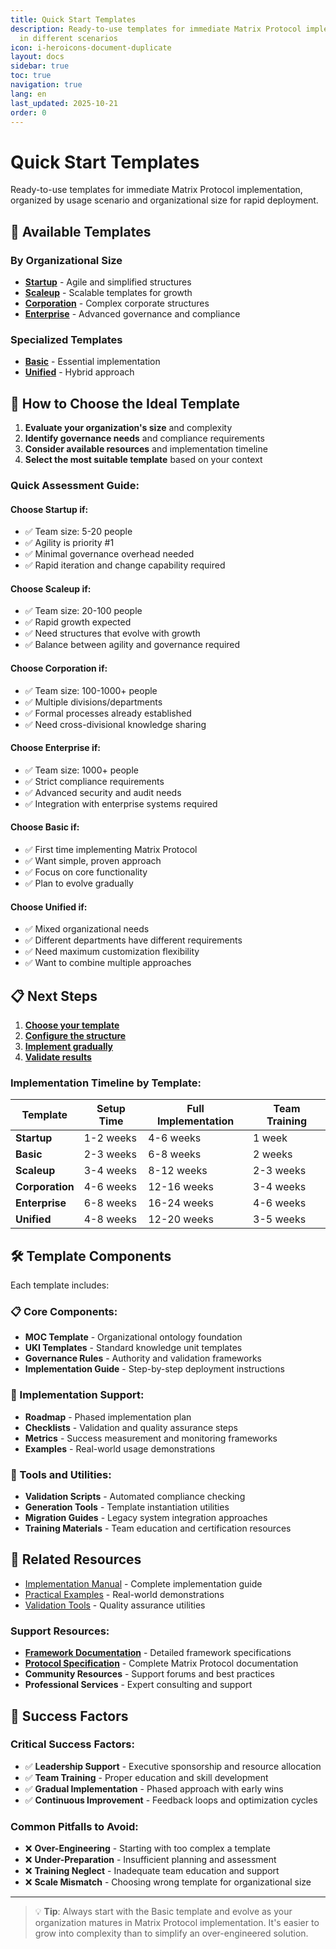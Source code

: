 ```yaml
---
title: Quick Start Templates
description: Ready-to-use templates for immediate Matrix Protocol implementation
  in different scenarios
icon: i-heroicons-document-duplicate
layout: docs
sidebar: true
toc: true
navigation: true
lang: en
last_updated: 2025-10-21
order: 0
---
```

# Quick Start Templates

Ready-to-use templates for immediate Matrix Protocol implementation, organized by usage scenario and organizational size for rapid deployment.

## 🚀 Available Templates

### By Organizational Size
- **[Startup](../../manual/templates/startup)** - Agile and simplified structures
- **[Scaleup](../../manual/templates/scaleup)** - Scalable templates for growth
- **[Corporation](../../manual/templates/corporation)** - Complex corporate structures
- **[Enterprise](../../manual/templates/enterprise)** - Advanced governance and compliance

### Specialized Templates
- **[Basic](../../manual/templates/basic)** - Essential implementation
- **[Unified](../../manual/templates/unified)** - Hybrid approach

## 🎯 How to Choose the Ideal Template

1. **Evaluate your organization's size** and complexity
2. **Identify governance needs** and compliance requirements
3. **Consider available resources** and implementation timeline
4. **Select the most suitable template** based on your context

### Quick Assessment Guide:

#### Choose **Startup** if:
- ✅ Team size: 5-20 people
- ✅ Agility is priority #1
- ✅ Minimal governance overhead needed
- ✅ Rapid iteration and change capability required

#### Choose **Scaleup** if:
- ✅ Team size: 20-100 people
- ✅ Rapid growth expected
- ✅ Need structures that evolve with growth
- ✅ Balance between agility and governance required

#### Choose **Corporation** if:
- ✅ Team size: 100-1000+ people
- ✅ Multiple divisions/departments
- ✅ Formal processes already established
- ✅ Need cross-divisional knowledge sharing

#### Choose **Enterprise** if:
- ✅ Team size: 1000+ people
- ✅ Strict compliance requirements
- ✅ Advanced security and audit needs
- ✅ Integration with enterprise systems required

#### Choose **Basic** if:
- ✅ First time implementing Matrix Protocol
- ✅ Want simple, proven approach
- ✅ Focus on core functionality
- ✅ Plan to evolve gradually

#### Choose **Unified** if:
- ✅ Mixed organizational needs
- ✅ Different departments have different requirements
- ✅ Need maximum customization flexibility
- ✅ Want to combine multiple approaches

## 📋 Next Steps

1. **[Choose your template](../../manual/templates)**
2. **[Configure the structure](../../manual)**
3. **[Implement gradually](../../implementation)**
4. **[Validate results](../../manual/tools)**

### Implementation Timeline by Template:

| Template | Setup Time | Full Implementation | Team Training |
|----------|------------|-------------------|---------------|
| **Startup** | 1-2 weeks | 4-6 weeks | 1 week |
| **Basic** | 2-3 weeks | 6-8 weeks | 2 weeks |
| **Scaleup** | 3-4 weeks | 8-12 weeks | 2-3 weeks |
| **Corporation** | 4-6 weeks | 12-16 weeks | 3-4 weeks |
| **Enterprise** | 6-8 weeks | 16-24 weeks | 4-6 weeks |
| **Unified** | 4-8 weeks | 12-20 weeks | 3-5 weeks |

## 🛠️ Template Components

Each template includes:

### 📋 Core Components:
- **MOC Template** - Organizational ontology foundation
- **UKI Templates** - Standard knowledge unit templates
- **Governance Rules** - Authority and validation frameworks
- **Implementation Guide** - Step-by-step deployment instructions

### 🚀 Implementation Support:
- **Roadmap** - Phased implementation plan
- **Checklists** - Validation and quality assurance steps
- **Metrics** - Success measurement and monitoring frameworks
- **Examples** - Real-world usage demonstrations

### 🔧 Tools and Utilities:
- **Validation Scripts** - Automated compliance checking
- **Generation Tools** - Template instantiation utilities
- **Migration Guides** - Legacy system integration approaches
- **Training Materials** - Team education and certification resources

## 📖 Related Resources

- [Implementation Manual](../../manual) - Complete implementation guide
- [Practical Examples](../../examples) - Real-world demonstrations
- [Validation Tools](../../manual/tools) - Quality assurance utilities

### Support Resources:
- **[Framework Documentation](../../frameworks)** - Detailed framework specifications
- **[Protocol Specification](../../protocol)** - Complete Matrix Protocol documentation
- **Community Resources** - Support forums and best practices
- **Professional Services** - Expert consulting and support

## 🎯 Success Factors

### Critical Success Factors:
- ✅ **Leadership Support** - Executive sponsorship and resource allocation
- ✅ **Team Training** - Proper education and skill development
- ✅ **Gradual Implementation** - Phased approach with early wins
- ✅ **Continuous Improvement** - Feedback loops and optimization cycles

### Common Pitfalls to Avoid:
- ❌ **Over-Engineering** - Starting with too complex a template
- ❌ **Under-Preparation** - Insufficient planning and assessment
- ❌ **Training Neglect** - Inadequate team education and support
- ❌ **Scale Mismatch** - Choosing wrong template for organizational size

---

> 💡 **Tip**: Always start with the Basic template and evolve as your organization matures in Matrix Protocol implementation. It's easier to grow into complexity than to simplify an over-engineered solution.